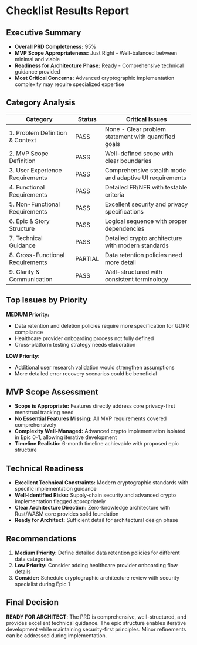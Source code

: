 # Checklist Results Report

## Executive Summary

- **Overall PRD Completeness:** 95%
- **MVP Scope Appropriateness:** Just Right - Well-balanced between minimal and viable
- **Readiness for Architecture Phase:** Ready - Comprehensive technical guidance provided
- **Most Critical Concerns:** Advanced cryptographic implementation complexity may require specialized expertise

## Category Analysis

| Category                         | Status  | Critical Issues                                         |
| -------------------------------- | ------- | ------------------------------------------------------- |
| 1. Problem Definition & Context  | PASS    | None - Clear problem statement with quantified goals    |
| 2. MVP Scope Definition          | PASS    | Well-defined scope with clear boundaries                |
| 3. User Experience Requirements  | PASS    | Comprehensive stealth mode and adaptive UI requirements |
| 4. Functional Requirements       | PASS    | Detailed FR/NFR with testable criteria                  |
| 5. Non-Functional Requirements   | PASS    | Excellent security and privacy specifications           |
| 6. Epic & Story Structure        | PASS    | Logical sequence with proper dependencies               |
| 7. Technical Guidance            | PASS    | Detailed crypto architecture with modern standards      |
| 8. Cross-Functional Requirements | PARTIAL | Data retention policies need more detail                |
| 9. Clarity & Communication       | PASS    | Well-structured with consistent terminology             |

## Top Issues by Priority

**MEDIUM Priority:**

- Data retention and deletion policies require more specification for GDPR compliance
- Healthcare provider onboarding process not fully defined
- Cross-platform testing strategy needs elaboration

**LOW Priority:**

- Additional user research validation would strengthen assumptions
- More detailed error recovery scenarios could be beneficial

## MVP Scope Assessment

- **Scope is Appropriate:** Features directly address core privacy-first menstrual tracking need
- **No Essential Features Missing:** All MVP requirements covered comprehensively
- **Complexity Well-Managed:** Advanced crypto implementation isolated in Epic 0-1, allowing iterative development
- **Timeline Realistic:** 6-month timeline achievable with proposed epic structure

## Technical Readiness

- **Excellent Technical Constraints:** Modern cryptographic standards with specific implementation guidance
- **Well-Identified Risks:** Supply-chain security and advanced crypto implementation flagged appropriately
- **Clear Architecture Direction:** Zero-knowledge architecture with Rust/WASM core provides solid foundation
- **Ready for Architect:** Sufficient detail for architectural design phase

## Recommendations

1. **Medium Priority:** Define detailed data retention policies for different data categories
2. **Low Priority:** Consider adding healthcare provider onboarding flow details
3. **Consider:** Schedule cryptographic architecture review with security specialist during Epic 1

## Final Decision

**READY FOR ARCHITECT**: The PRD is comprehensive, well-structured, and provides excellent technical guidance. The epic structure enables iterative development while maintaining security-first principles. Minor refinements can be addressed during implementation.
